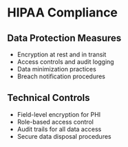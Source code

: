 # HIPAA Compliance

## Data Protection Measures
- Encryption at rest and in transit
- Access controls and audit logging
- Data minimization practices
- Breach notification procedures

## Technical Controls
- Field-level encryption for PHI
- Role-based access control
- Audit trails for all data access
- Secure data disposal procedures
